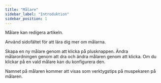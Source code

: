 ```yaml
---
title: "Målare"
sidebar_label: "Introduktion"
sidebar_position: 1
---
```


Målare kan redigera artikeln.

Använd sidofältet för att lära dig mer om målarna.

Skapa en ny målare genom att klicka på plusknappen. Ändra målarordningen genom att dra och ändra målaren genom att klicka. Om du klickar på en vald målare kan du konfigurera den.

Namnet på målaren kommer att visas som verktygstips på muspekaren på målaren.
